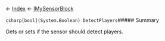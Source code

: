 ← [Index](Api-Index) ← [IMySensorBlock](Sandbox.ModAPI.Ingame.IMySensorBlock)

```csharp[bool](System.Boolean) DetectPlayers```##### Summary

Gets or sets if the sensor should detect players.

